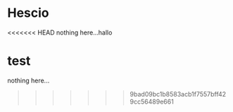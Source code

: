 # Hescio

<<<<<<< HEAD
nothing here...hallo

test
=======
nothing here...
>>>>>>> 9bad09bc1b8583acb1f7557bff429cc56489e661
